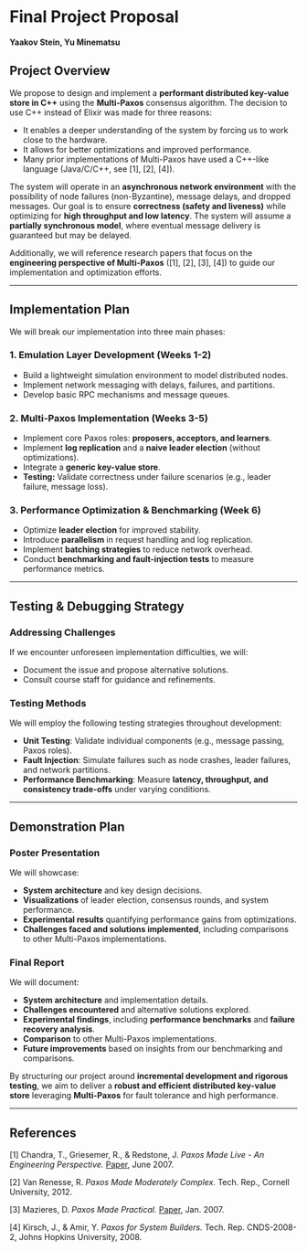# Final Project Proposal  
**Yaakov Stein, Yu Minematsu**  

## Project Overview  
We propose to design and implement a **performant distributed key-value store in C++** using the **Multi-Paxos** consensus algorithm. The decision to use C++ instead of Elixir was made for three reasons:  

- It enables a deeper understanding of the system by forcing us to work close to the hardware.  
- It allows for better optimizations and improved performance.  
- Many prior implementations of Multi-Paxos have used a C++-like language (Java/C/C++, see [1], [2], [4]).  

The system will operate in an **asynchronous network environment** with the possibility of node failures (non-Byzantine), message delays, and dropped messages. Our goal is to ensure **correctness (safety and liveness)** while optimizing for **high throughput and low latency**. The system will assume a **partially synchronous model**, where eventual message delivery is guaranteed but may be delayed.  

Additionally, we will reference research papers that focus on the **engineering perspective of Multi-Paxos** ([1], [2], [3], [4]) to guide our implementation and optimization efforts.  

---

## Implementation Plan  

We will break our implementation into three main phases:  

### **1. Emulation Layer Development (Weeks 1-2)**  
- Build a lightweight simulation environment to model distributed nodes.  
- Implement network messaging with delays, failures, and partitions.  
- Develop basic RPC mechanisms and message queues.  

### **2. Multi-Paxos Implementation (Weeks 3-5)**  
- Implement core Paxos roles: **proposers, acceptors, and learners**.  
- Implement **log replication** and a **naive leader election** (without optimizations).  
- Integrate a **generic key-value store**.  
- **Testing:** Validate correctness under failure scenarios (e.g., leader failure, message loss).  

### **3. Performance Optimization & Benchmarking (Week 6)**  
- Optimize **leader election** for improved stability.  
- Introduce **parallelism** in request handling and log replication.  
- Implement **batching strategies** to reduce network overhead.  
- Conduct **benchmarking and fault-injection tests** to measure performance metrics.  

---

## Testing & Debugging Strategy  

### **Addressing Challenges**  
If we encounter unforeseen implementation difficulties, we will:  
- Document the issue and propose alternative solutions.  
- Consult course staff for guidance and refinements.  

### **Testing Methods**  
We will employ the following testing strategies throughout development:  

- **Unit Testing**: Validate individual components (e.g., message passing, Paxos roles).  
- **Fault Injection**: Simulate failures such as node crashes, leader failures, and network partitions.  
- **Performance Benchmarking**: Measure **latency, throughput, and consistency trade-offs** under varying conditions.  

---

## Demonstration Plan  

### **Poster Presentation**  
We will showcase:  
- **System architecture** and key design decisions.  
- **Visualizations** of leader election, consensus rounds, and system performance.  
- **Experimental results** quantifying performance gains from optimizations.  
- **Challenges faced and solutions implemented**, including comparisons to other Multi-Paxos implementations.  

### **Final Report**  
We will document:  
- **System architecture** and implementation details.  
- **Challenges encountered** and alternative solutions explored.  
- **Experimental findings**, including **performance benchmarks** and **failure recovery analysis**.  
- **Comparison** to other Multi-Paxos implementations.  
- **Future improvements** based on insights from our benchmarking and comparisons.  

By structuring our project around **incremental development and rigorous testing**, we aim to deliver a **robust and efficient distributed key-value store** leveraging **Multi-Paxos** for fault tolerance and high performance.  

---

## References  

[1] Chandra, T., Griesemer, R., & Redstone, J. *Paxos Made Live - An Engineering Perspective.* [Paper](https://www.cs.utexas.edu/~lorenzo/corsi/cs380d/papers/paper2-1.pdf), June 2007.  

[2] Van Renesse, R. *Paxos Made Moderately Complex.* Tech. Rep., Cornell University, 2012.  

[3] Mazieres, D. *Paxos Made Practical.* [Paper](https://www.scs.stanford.edu/~dm/home/papers/paxos.pdf), Jan. 2007.  

[4] Kirsch, J., & Amir, Y. *Paxos for System Builders.* Tech. Rep. CNDS-2008-2, Johns Hopkins University, 2008.  
